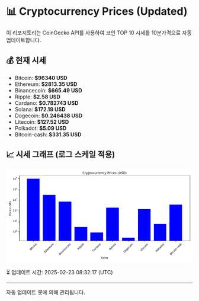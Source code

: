
# 📊 Cryptocurrency Prices (Updated)

이 리포지토리는 CoinGecko API를 사용하여 코인 TOP 10 시세를 10분가격으로 자동 업데이트합니다.

## 💰 현재 시세
- Bitcoin: **$96340 USD**
- Ethereum: **$2813.35 USD**
- Binancecoin: **$665.49 USD**
- Ripple: **$2.58 USD**
- Cardano: **$0.782743 USD**
- Solana: **$172.19 USD**
- Dogecoin: **$0.246438 USD**
- Litecoin: **$127.52 USD**
- Polkadot: **$5.09 USD**
- Bitcoin-cash: **$331.35 USD**

## 📈 시세 그래프 (로그 스케일 적용)
![Crypto Prices](crypto_prices.png)

⏳ 업데이트 시간: 2025-02-23 08:32:17 (UTC)

---
자동 업데이트 봇에 의해 관리됩니다.
